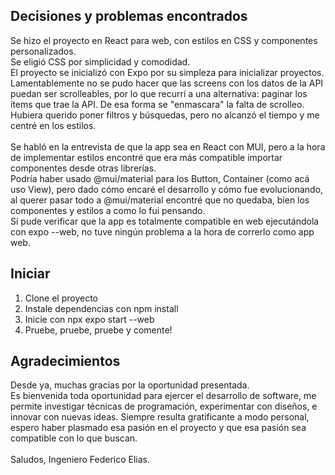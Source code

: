 ## Decisiones y problemas encontrados
Se hizo el proyecto en React para web, con estilos en CSS y componentes personalizados.<br>
Se eligió CSS por simplicidad y comodidad.<br>
El proyecto se inicializó con Expo por su simpleza para inicializar proyectos.<br>
Lamentablemente no se pudo hacer que las screens con los datos de la API puedan ser scrolleables, por lo que recurrí a una alternativa: paginar los ítems que trae la API. De esa forma se "enmascara" la falta de scrolleo.<br>
Hubiera querido poner filtros y búsquedas, pero no alcanzó el tiempo y me centré en los estilos.<br><br>
Se habló en la entrevista de que la app sea en React con MUI, pero a la hora de implementar estilos encontré que era más compatible importar componentes desde otras librerías.<br>
Podría haber usado @mui/material para los Button, Container (como acá uso View), pero dado cómo encaré el desarrollo y cómo fue evolucionando, al querer pasar todo a @mui/material encontré que no quedaba, bien los componentes y estilos a como lo fui pensando.<br>
Sí pude verificar que la app es totalmente compatible en web ejecutándola con expo --web, no tuve ningún problema a la hora de correrlo como app web.<br>

## Iniciar
1) Clone el proyecto<br>
2) Instale dependencias con npm install<br>
3) Inicie con npx expo start --web<br>
4) Pruebe, pruebe, pruebe y comente!<br>

## Agradecimientos
Desde ya, muchas gracias por la oportunidad presentada.<br>
Es bienvenida toda oportunidad para ejercer el desarrollo de software, me permite investigar técnicas de programación, experimentar con diseños, e innovar con nuevas ideas. Siempre resulta gratificante a modo personal, espero haber plasmado esa pasión en el proyecto y que esa pasión sea compatible con lo que buscan.<br><br>
Saludos, Ingeniero Federico Elias.
